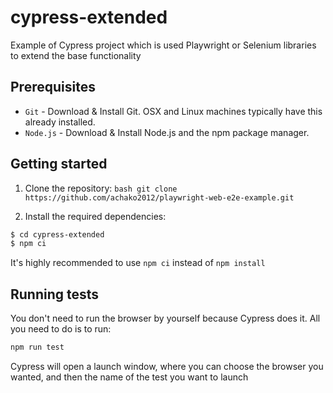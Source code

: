 # cypress-extended

Example of Cypress project which is used Playwright or Selenium libraries to extend the base functionality

## Prerequisites
 - `Git` - Download & Install Git. OSX and Linux machines typically have this already installed.
 - `Node.js` - Download & Install Node.js and the npm package manager.

## Getting started
1. Clone the repository:
```bash git clone https://github.com/achako2012/playwright-web-e2e-example.git```

2. Install the required dependencies:
```bash
$ cd cypress-extended
$ npm ci
```

It's highly recommended to use `npm ci` instead of `npm install`

## Running tests
You don't need to run the browser by yourself because Cypress does it. All you need to do is to run:
```bash
npm run test
```
Cypress will open a launch window, where you can choose the browser you wanted, and then the name of the test you want to launch
